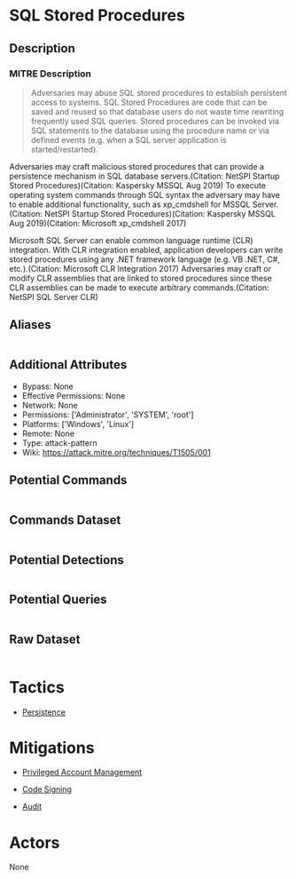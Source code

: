 
# SQL Stored Procedures

## Description

### MITRE Description

> Adversaries may abuse SQL stored procedures to establish persistent access to systems. SQL Stored Procedures are code that can be saved and reused so that database users do not waste time rewriting frequently used SQL queries. Stored procedures can be invoked via SQL statements to the database using the procedure name or via defined events (e.g. when a SQL server application is started/restarted).

Adversaries may craft malicious stored procedures that can provide a persistence mechanism in SQL database servers.(Citation: NetSPI Startup Stored Procedures)(Citation: Kaspersky MSSQL Aug 2019) To execute operating system commands through SQL syntax the adversary may have to enable additional functionality, such as xp_cmdshell for MSSQL Server.(Citation: NetSPI Startup Stored Procedures)(Citation: Kaspersky MSSQL Aug 2019)(Citation: Microsoft xp_cmdshell 2017) 

Microsoft SQL Server can enable common language runtime (CLR) integration. With CLR integration enabled, application developers can write stored procedures using any .NET framework language (e.g. VB .NET, C#, etc.).(Citation: Microsoft CLR Integration 2017) Adversaries may craft or modify CLR assemblies that are linked to stored procedures since these CLR assemblies can be made to execute arbitrary commands.(Citation: NetSPI SQL Server CLR) 

## Aliases

```

```

## Additional Attributes

* Bypass: None
* Effective Permissions: None
* Network: None
* Permissions: ['Administrator', 'SYSTEM', 'root']
* Platforms: ['Windows', 'Linux']
* Remote: None
* Type: attack-pattern
* Wiki: https://attack.mitre.org/techniques/T1505/001

## Potential Commands

```

```

## Commands Dataset

```

```

## Potential Detections

```json

```

## Potential Queries

```json

```

## Raw Dataset

```json

```

# Tactics


* [Persistence](../tactics/Persistence.md)


# Mitigations


* [Privileged Account Management](../mitigations/Privileged-Account-Management.md)

* [Code Signing](../mitigations/Code-Signing.md)
    
* [Audit](../mitigations/Audit.md)
    

# Actors

None
